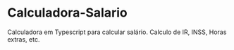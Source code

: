 # Calculadora-Salario
Calculadora em Typescript para calcular salário. Calculo de IR, INSS, Horas extras, etc.

